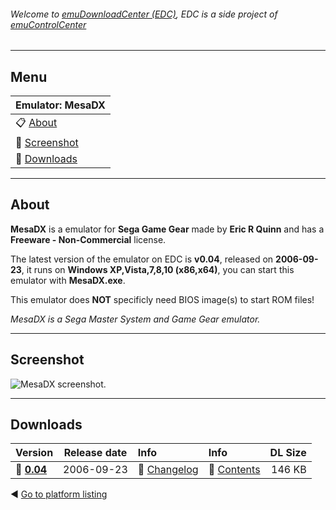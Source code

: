 ###### Welcome to [emuDownloadCenter (EDC)](https://github.com/PhoenixInteractiveNL/emuDownloadCenter/wiki/), EDC is a side project of [emuControlCenter](https://github.com/PhoenixInteractiveNL/emuControlCenter/wiki/)
***
## Menu
| **Emulator: MesaDX** |
|:---------|
| :clipboard: [About](#about) |
| :sunrise: [Screenshot](#screenshot) |
| :floppy_disk: [Downloads](#downloads) |
***
## About
**MesaDX** is a emulator for **Sega Game Gear** made by **Eric R Quinn** and has a **Freeware - Non-Commercial** license.

The latest version of the emulator on EDC is **v0.04**, released on **2006-09-23**, it runs on **Windows XP,Vista,7,8,10 (x86,x64)**, you can start this emulator with **MesaDX.exe**.

This emulator does **NOT** specificly need BIOS image(s) to start ROM files!

_MesaDX is a Sega Master System and Game Gear emulator._
***
## Screenshot
![](https://raw.githubusercontent.com/PhoenixInteractiveNL/emuDownloadCenter/master/hooks/mesadx/screen.jpg "MesaDX screenshot.")
***
## Downloads
| Version  | Release date  | Info       | Info       | DL Size    |
|:---------|:-------------:|:-----------|:-----------|-----------:|
| :floppy_disk: [**0.04**](https://github.com/PhoenixInteractiveNL/edc-repo0003/raw/master/mesadx/0.04.7z) | 2006-09-23 | :page_facing_up: [Changelog](https://github.com/PhoenixInteractiveNL/edc-repo0003/blob/master/mesadx/0.04_changelog.txt) | :mag_right: [Contents](https://github.com/PhoenixInteractiveNL/edc-repo0003/blob/master/mesadx/0.04_contents.txt) | 146 KB |

:arrow_backward: [Go to platform listing](https://github.com/PhoenixInteractiveNL/emuDownloadCenter/wiki/EDC-Platform-List)
